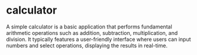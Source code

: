 # calculator
A simple calculator is a basic application that performs fundamental arithmetic operations such as  addition, subtraction, multiplication, and division. It typically features a user-friendly interface where users can input numbers and select operations, displaying the results in real-time.
